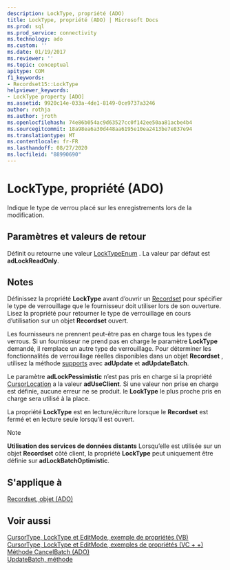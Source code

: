 ```yaml
---
description: LockType, propriété (ADO)
title: LockType, propriété (ADO) | Microsoft Docs
ms.prod: sql
ms.prod_service: connectivity
ms.technology: ado
ms.custom: ''
ms.date: 01/19/2017
ms.reviewer: ''
ms.topic: conceptual
apitype: COM
f1_keywords:
- Recordset15::LockType
helpviewer_keywords:
- LockType property [ADO]
ms.assetid: 9920c14e-033a-4de1-8149-0ce9737a3246
author: rothja
ms.author: jroth
ms.openlocfilehash: 74e86b054ac9d63527cc0f142ee50aa81acbe4b4
ms.sourcegitcommit: 18a98ea6a30d448aa6195e10ea2413be7e837e94
ms.translationtype: MT
ms.contentlocale: fr-FR
ms.lasthandoff: 08/27/2020
ms.locfileid: "88990690"
---
```

# <a name="locktype-property-ado"></a>LockType, propriété (ADO)
Indique le type de verrou placé sur les enregistrements lors de la modification.  
  
## <a name="settings-and-return-values"></a>Paramètres et valeurs de retour  
 Définit ou retourne une valeur [LockTypeEnum](./locktypeenum.md) . La valeur par défaut est **adLockReadOnly**.  
  
## <a name="remarks"></a>Notes  
 Définissez la propriété **LockType** avant d’ouvrir un [Recordset](./recordset-object-ado.md) pour spécifier le type de verrouillage que le fournisseur doit utiliser lors de son ouverture. Lisez la propriété pour retourner le type de verrouillage en cours d’utilisation sur un objet **Recordset** ouvert.  
  
 Les fournisseurs ne prennent peut-être pas en charge tous les types de verrous. Si un fournisseur ne prend pas en charge le paramètre **LockType** demandé, il remplace un autre type de verrouillage. Pour déterminer les fonctionnalités de verrouillage réelles disponibles dans un objet **Recordset** , utilisez la méthode [supports](./supports-method.md) avec **adUpdate** et **adUpdateBatch**.  
  
 Le paramètre **adLockPessimistic** n’est pas pris en charge si la propriété [CursorLocation](./cursorlocation-property-ado.md) a la valeur **adUseClient**. Si une valeur non prise en charge est définie, aucune erreur ne se produit. le **LockType** le plus proche pris en charge sera utilisé à la place.  
  
 La propriété **LockType** est en lecture/écriture lorsque le **Recordset** est fermé et en lecture seule lorsqu’il est ouvert.  
  
> [!NOTE]
>  **Utilisation des services de données distants** Lorsqu’elle est utilisée sur un objet **Recordset** côté client, la propriété **LockType** peut uniquement être définie sur **adLockBatchOptimistic**.  
  
## <a name="applies-to"></a>S'applique à  
 [Recordset, objet (ADO)](./recordset-object-ado.md)  
  
## <a name="see-also"></a>Voir aussi  
 [CursorType, LockType et EditMode, exemple de propriétés (VB)](./cursortype-locktype-and-editmode-properties-example-vb.md)   
 [CursorType, LockType et EditMode, exemples de propriétés (VC + +)](./cursortype-locktype-and-editmode-properties-example-vc.md)   
 [Méthode CancelBatch (ADO)](./cancelbatch-method-ado.md)   
 [UpdateBatch, méthode](./updatebatch-method.md)